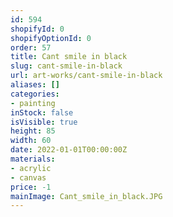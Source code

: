 ```yaml
---
id: 594
shopifyId: 0
shopifyOptionId: 0
order: 57
title: Cant smile in black
slug: cant-smile-in-black
url: art-works/cant-smile-in-black
aliases: []
categories:
- painting
inStock: false
isVisible: true
height: 85
width: 60
date: 2022-01-01T00:00:00Z
materials:
- acrylic
- canvas
price: -1
mainImage: Cant_smile_in_black.JPG
---
```

